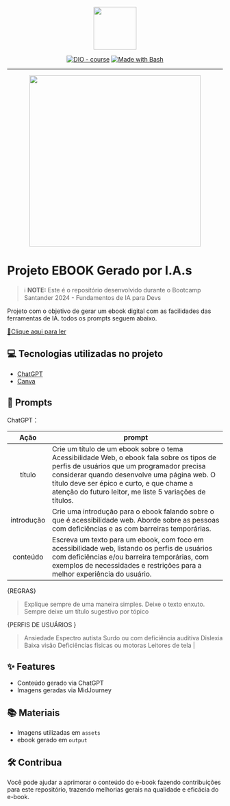 <p align="center">
    <img width="100" src=".github/assets/banner.png">
</p>


<p align="center">
<a href="https://dio.me/"><img src="https://img.shields.io/badge/DIO-Course-28DA77?logo=youtube" alt="DIO - course"></a>
<a href="https://www.gnu.org/software/bash/" title="Go to Bash homepage"><img src="https://img.shields.io/badge/Prompt-Project-blue?logo=gnu-bash&amp;logoColor=white" alt="Made with Bash"></a></p>

-------


<p align="center">
<img 
    src="./assets/cover.png"
    width="400"  
/>
</p>

# Projeto EBOOK Gerado por I.A.s

 > ℹ️ **NOTE:** Este é o repositório desenvolvido durante o Bootcamp Santander 2024 - Fundamentos de IA para Devs

Projeto com o objetivo de gerar um ebook digital com as facilidades das ferramentas de IA. todos os prompts
seguem abaixo.

<a href="https://github.com/felipeAguiarCode/prompts-recipe-to-create-a-ebook/blob/main/output/ebook%20-%20css%20jedi%20output.pdf" title="View PDF now"> 📕Clique aqui para ler</a>

## 💻 Tecnologias utilizadas no projeto

- [ChatGPT](https://chat.openai.com/) 
- [Canva](https://www.canva.com/)


## 🧠 Prompts

ChatGPT：

|   Ação   | prompt                                                                                                                                                                                                                                                                         |
| :------: | ------------------------------------------------------------------------------------------------------------------------------------------------------------------------------------------------------------------------------------------------------------------------------ |
|  título  | Crie um título de um ebook sobre o tema Acessibilidade Web, o ebook fala sobre os tipos de perfis de usuários que um programador precisa considerar quando desenvolve uma página web. O título deve ser épico e curto, e que chame a atenção do futuro leitor, me liste 5 variações de títulos. |
| introdução | Crie uma introdução para o ebook falando sobre o que é acessibilidade web. Aborde sobre as pessoas com deficiências e as com barreiras temporárias. |
| conteúdo | Escreva um texto para um ebook, com foco em acessibilidade web, listando os perfis de usuários com deficiências e/ou barreira temporárias, com exemplos de necessidades e restrições para a melhor experiência do usuário.

{REGRAS}
> Explique sempre de uma maneira simples. 
> Deixe o texto enxuto. 
> Sempre deixe um título sugestivo por tópico

{PERFIS DE USUÁRIOS }
> Ansiedade 
> Espectro autista 
> Surdo ou com deficiência auditiva 
> Dislexia 
> Baixa visão 
> Deficiências físicas ou motoras 
> Leitores de tela |


## ✨ Features

- Conteúdo gerado via ChatGPT
- Imagens geradas via MidJourney


## 📚 Materiais

- Imagens utilizadas em `assets`
- ebook gerado em `output`


## 🛠️ Contribua

Você pode ajudar a aprimorar o conteúdo do e-book fazendo contribuições para este repositório, trazendo melhorias gerais na qualidade e eficácia do e-book.
